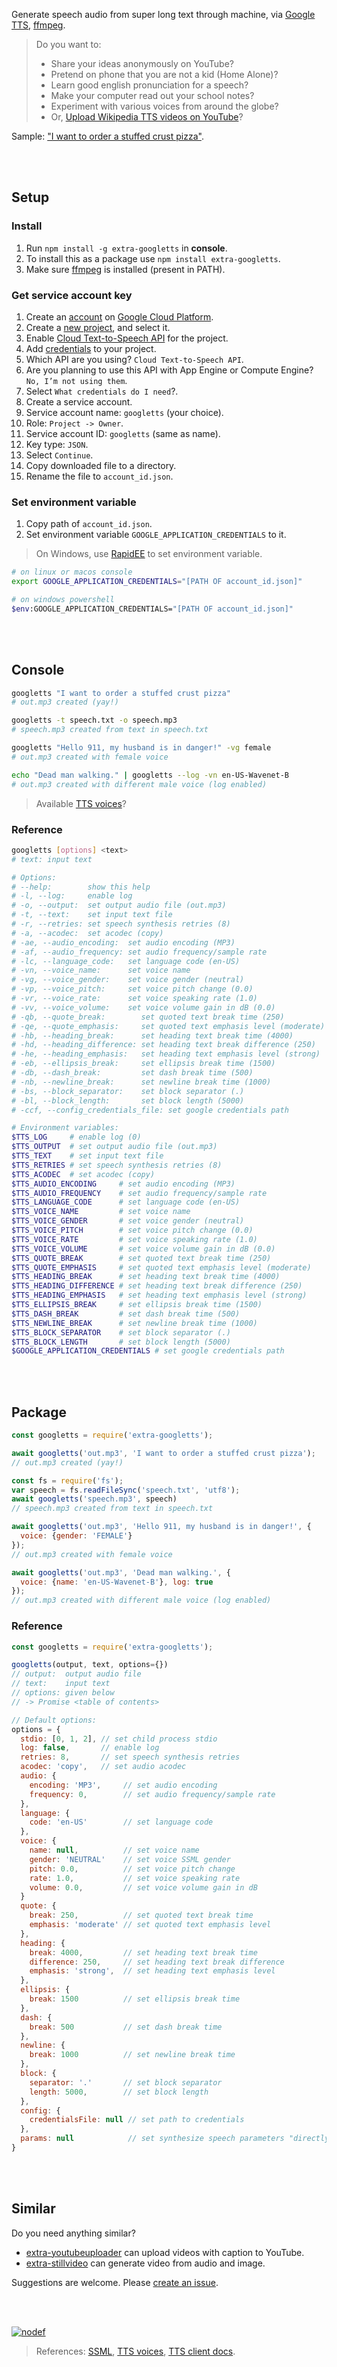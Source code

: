 Generate speech audio from super long text through machine, via [Google TTS], [ffmpeg].
> Do you want to:
> - Share your ideas anonymously on YouTube?
> - Pretend on phone that you are not a kid (Home Alone)?
> - Learn good english pronunciation for a speech?
> - Make your computer read out your school notes?
> - Experiment with various voices from around the globe?
> - Or, [Upload Wikipedia TTS videos on YouTube]?

Sample: ["I want to order a stuffed crust pizza"](https://clyp.it/kje2yfdk).

<br>
<br>


## Setup


### Install

1. Run `npm install -g extra-googletts` in **console**.
2. To install this as a package use `npm install extra-googletts`.
3. Make sure [ffmpeg] is installed (present in PATH).


### Get service account key

1. Create an [account] on [Google Cloud Platform].
2. Create a [new project], and select it.
3. Enable [Cloud Text-to-Speech API] for the project.
4. Add [credentials] to your project.
5. Which API are you using? `Cloud Text-to-Speech API`.
6. Are you planning to use this API with App Engine or Compute Engine? `No, I’m not using them`.
7. Select `What credentials do I need`?.
8. Create a service account.
9. Service account name: `googletts` (your choice).
10. Role: `Project -> Owner`.
11. Service account ID: `googletts` (same as name).
12. Key type: `JSON`.
13. Select `Continue`.
14. Copy downloaded file to a directory.
15. Rename the file to `account_id.json`.


### Set environment variable

1. Copy path of `account_id.json`.
2. Set environment variable `GOOGLE_APPLICATION_CREDENTIALS` to it.
> On Windows, use [RapidEE] to set environment variable.

```bash
# on linux or macos console
export GOOGLE_APPLICATION_CREDENTIALS="[PATH OF account_id.json]"

# on windows powershell
$env:GOOGLE_APPLICATION_CREDENTIALS="[PATH OF account_id.json]"
```

<br>
<br>


## Console

```bash
googletts "I want to order a stuffed crust pizza"
# out.mp3 created (yay!)

googletts -t speech.txt -o speech.mp3
# speech.mp3 created from text in speech.txt

googletts "Hello 911, my husband is in danger!" -vg female
# out.mp3 created with female voice

echo "Dead man walking." | googletts --log -vn en-US-Wavenet-B
# out.mp3 created with different male voice (log enabled)
```
> Available [TTS voices]?


### Reference

```bash
googletts [options] <text>
# text: input text

# Options:
# --help:        show this help
# -l, --log:     enable log
# -o, --output:  set output audio file (out.mp3)
# -t, --text:    set input text file
# -r, --retries: set speech synthesis retries (8)
# -a, --acodec:  set acodec (copy)
# -ae, --audio_encoding:  set audio encoding (MP3)
# -af, --audio_frequency: set audio frequency/sample rate
# -lc, --language_code:   set language code (en-US)
# -vn, --voice_name:      set voice name
# -vg, --voice_gender:    set voice gender (neutral)
# -vp, --voice_pitch:     set voice pitch change (0.0)
# -vr, --voice_rate:      set voice speaking rate (1.0)
# -vv, --voice_volume:    set voice volume gain in dB (0.0)
# -qb, --quote_break:        set quoted text break time (250)
# -qe, --quote_emphasis:     set quoted text emphasis level (moderate)
# -hb, --heading_break:      set heading text break time (4000)
# -hd, --heading_difference: set heading text break difference (250)
# -he, --heading_emphasis:   set heading text emphasis level (strong)
# -eb, --ellipsis_break:     set ellipsis break time (1500)
# -db, --dash_break:         set dash break time (500)
# -nb, --newline_break:      set newline break time (1000)
# -bs, --block_separator:    set block separator (.)
# -bl, --block_length:       set block length (5000)
# -ccf, --config_credentials_file: set google credentials path

# Environment variables:
$TTS_LOG     # enable log (0)
$TTS_OUTPUT  # set output audio file (out.mp3)
$TTS_TEXT    # set input text file
$TTS_RETRIES # set speech synthesis retries (8)
$TTS_ACODEC  # set acodec (copy)
$TTS_AUDIO_ENCODING     # set audio encoding (MP3)
$TTS_AUDIO_FREQUENCY    # set audio frequency/sample rate
$TTS_LANGUAGE_CODE      # set language code (en-US)
$TTS_VOICE_NAME         # set voice name
$TTS_VOICE_GENDER       # set voice gender (neutral)
$TTS_VOICE_PITCH        # set voice pitch change (0.0)
$TTS_VOICE_RATE         # set voice speaking rate (1.0)
$TTS_VOICE_VOLUME       # set voice volume gain in dB (0.0)
$TTS_QUOTE_BREAK        # set quoted text break time (250)
$TTS_QUOTE_EMPHASIS     # set quoted text emphasis level (moderate)
$TTS_HEADING_BREAK      # set heading text break time (4000)
$TTS_HEADING_DIFFERENCE # set heading text break difference (250)
$TTS_HEADING_EMPHASIS   # set heading text emphasis level (strong)
$TTS_ELLIPSIS_BREAK     # set ellipsis break time (1500)
$TTS_DASH_BREAK         # set dash break time (500)
$TTS_NEWLINE_BREAK      # set newline break time (1000)
$TTS_BLOCK_SEPARATOR    # set block separator (.)
$TTS_BLOCK_LENGTH       # set block length (5000)
$GOOGLE_APPLICATION_CREDENTIALS # set google credentials path
```

<br>
<br>


## Package

```javascript
const googletts = require('extra-googletts');

await googletts('out.mp3', 'I want to order a stuffed crust pizza');
// out.mp3 created (yay!)

const fs = require('fs');
var speech = fs.readFileSync('speech.txt', 'utf8');
await googletts('speech.mp3', speech)
// speech.mp3 created from text in speech.txt

await googletts('out.mp3', 'Hello 911, my husband is in danger!', {
  voice: {gender: 'FEMALE'}
});
// out.mp3 created with female voice

await googletts('out.mp3', 'Dead man walking.', {
  voice: {name: 'en-US-Wavenet-B'}, log: true
});
// out.mp3 created with different male voice (log enabled)
```


### Reference

```javascript
const googletts = require('extra-googletts');

googletts(output, text, options={})
// output:  output audio file
// text:    input text
// options: given below
// -> Promise <table of contents>

// Default options:
options = {
  stdio: [0, 1, 2], // set child process stdio
  log: false,       // enable log
  retries: 8,       // set speech synthesis retries
  acodec: 'copy',   // set audio acodec
  audio: {
    encoding: 'MP3',     // set audio encoding
    frequency: 0,        // set audio frequency/sample rate
  },
  language: {
    code: 'en-US'        // set language code
  },
  voice: {
    name: null,          // set voice name
    gender: 'NEUTRAL'    // set voice SSML gender
    pitch: 0.0,          // set voice pitch change
    rate: 1.0,           // set voice speaking rate
    volume: 0.0,         // set voice volume gain in dB
  }
  quote: {
    break: 250,          // set quoted text break time
    emphasis: 'moderate' // set quoted text emphasis level
  },
  heading: {
    break: 4000,         // set heading text break time
    difference: 250,     // set heading text break difference
    emphasis: 'strong',  // set heading text emphasis level
  },
  ellipsis: {
    break: 1500          // set ellipsis break time
  },
  dash: {
    break: 500           // set dash break time
  },
  newline: {
    break: 1000          // set newline break time
  },
  block: {
    separator: '.'       // set block separator
    length: 5000,        // set block length
  },
  config: {
    credentialsFile: null // set path to credentials
  },
  params: null            // set synthesize speech parameters "directly"
}
```

<br>
<br>


## Similar

Do you need anything similar?
- [extra-youtubeuploader] can upload videos with caption to YouTube.
- [extra-stillvideo] can generate video from audio and image.

Suggestions are welcome. Please [create an issue].

<br>
<br>


[![nodef](https://i.imgur.com/LPVfMny.jpg)](https://nodef.github.io)
> References: [SSML], [TTS voices], [TTS client docs].

[Google TTS]: https://cloud.google.com/text-to-speech/
[ffmpeg]: https://ffmpeg.org
[Upload Wikipedia TTS videos on YouTube]: https://www.youtube.com/results?search_query=wikipedia+audio+article

[Enable API]: https://console.cloud.google.com/flows/enableapi?apiid=texttospeech.googleapis.com
[Setup authentication]: https://cloud.google.com/docs/authentication/getting-started
[account]: https://accounts.google.com/signup
[Google Cloud Platform]: https://console.developers.google.com/
[new project]: https://console.cloud.google.com/projectcreate
[Cloud Text-to-Speech API]: https://console.cloud.google.com/apis/library/texttospeech.googleapis.com
[credentials]: https://console.cloud.google.com/apis/credentials/wizard
[RapidEE]: https://www.rapidee.com/en/about

[extra-stillvideo]: https://www.npmjs.com/package/extra-stillvideo
[extra-youtubeuploader]: https://www.npmjs.com/package/extra-youtubeuploader
[create an issue]: https://github.com/nodef/extra-googletts/issues

[SSML]: https://developers.google.com/actions/reference/ssml
[TTS voices]: https://cloud.google.com/text-to-speech/docs/voices
[TTS client docs]: https://cloud.google.com/nodejs/docs/reference/text-to-speech/0.1.x/v1beta1.TextToSpeechClient
